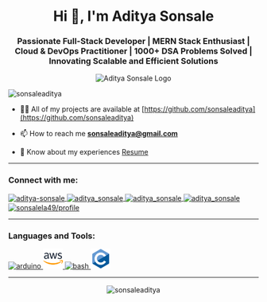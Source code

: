 <h1 align="center">Hi 👋, I'm Aditya Sonsale</h1>
<h3 align="center">Passionate Full-Stack Developer | MERN Stack Enthusiast | Cloud & DevOps Practitioner | 1000+ DSA Problems Solved | Innovating Scalable and Efficient Solutions</h3>

<p align="center">
  <img src="https://ih1.redbubble.net/image.4886212968.6047/raf,360x360,075,t,fafafa:ca443f4786.jpg" alt="Aditya Sonsale Logo" width="200" />
</p>

<p align="left"> 
  <img src="https://komarev.com/ghpvc/?username=sonsaleaditya&label=Profile%20views&color=0e75b6&style=flat" alt="sonsaleaditya" /> 
</p>

- 👨‍💻 All of my projects are available at [https://github.com/sonsaleaditya](https://github.com/sonsaleaditya)

- 📫 How to reach me **sonsaleaditya@gmail.com**

- 📄 Know about my experiences [Resume](https://drive.google.com/file/d/12uwHzdKFyC0waqx3OdX14vX3dTjTPcKZ/view?usp=sharing)

---

<h3 align="left">Connect with me:</h3>
<p align="left">
  <a href="https://linkedin.com/in/aditya-sonsale" target="_blank">
    <img align="center" src="https://raw.githubusercontent.com/rahuldkjain/github-profile-readme-generator/master/src/images/icons/Social/linked-in-alt.svg" alt="aditya-sonsale" height="30" width="40" />
  </a>
  <a href="https://instagram.com/aditya_sonsale" target="_blank">
    <img align="center" src="https://raw.githubusercontent.com/rahuldkjain/github-profile-readme-generator/master/src/images/icons/Social/instagram.svg" alt="aditya_sonsale" height="30" width="40" />
  </a>
  <a href="https://www.codechef.com/users/aditya_sonsale" target="_blank">
    <img align="center" src="https://cdn.jsdelivr.net/npm/simple-icons@3.1.0/icons/codechef.svg" alt="aditya_sonsale" height="30" width="40" />
  </a>
  <a href="https://www.leetcode.com/aditya_sonsale" target="_blank">
    <img align="center" src="https://raw.githubusercontent.com/rahuldkjain/github-profile-readme-generator/master/src/images/icons/Social/leet-code.svg" alt="aditya_sonsale" height="30" width="40" />
  </a>
  <a href="https://auth.geeksforgeeks.org/user/sonsalela49/profile" target="_blank">
    <img align="center" src="https://raw.githubusercontent.com/rahuldkjain/github-profile-readme-generator/master/src/images/icons/Social/geeks-for-geeks.svg" alt="sonsalela49/profile" height="30" width="40" />
  </a>
</p>

---

<h3 align="left">Languages and Tools:</h3>
<p align="left"> 
  <a href="https://www.arduino.cc/" target="_blank" rel="noreferrer">
    <img src="https://cdn.worldvectorlogo.com/logos/arduino-1.svg" alt="arduino" width="40" height="40"/> 
  </a>
  <a href="https://aws.amazon.com" target="_blank" rel="noreferrer">
    <img src="https://raw.githubusercontent.com/devicons/devicon/master/icons/amazonwebservices/amazonwebservices-original-wordmark.svg" alt="aws" width="40" height="40"/> 
  </a>
  <a href="https://www.gnu.org/software/bash/" target="_blank" rel="noreferrer">
    <img src="https://www.vectorlogo.zone/logos/gnu_bash/gnu_bash-icon.svg" alt="bash" width="40" height="40"/> 
  </a>
  <a href="https://www.cprogramming.com/" target="_blank" rel="noreferrer">
    <img src="https://raw.githubusercontent.com/devicons/devicon/master/icons/c/c-original.svg" alt="c" width="40" height="40"/> 
  </a>
  <!-- Add more logos as needed -->
</p>

---

<p align="center">
  <img align="center" src="https://github-readme-stats.vercel.app/api/top-langs?username=sonsaleaditya&show_icons=true&locale=en&layout=compact" alt="sonsaleaditya" />
</p>
